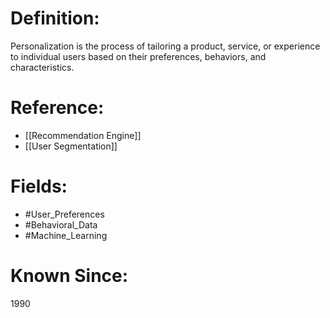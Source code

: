 

# Definition:
Personalization is the process of tailoring a product, service, or experience to individual users based on their preferences, behaviors, and characteristics.

# Reference:
- [[Recommendation Engine]]
- [[User Segmentation]]

# Fields: 
- #User_Preferences
- #Behavioral_Data
- #Machine_Learning

# Known Since:
1990

